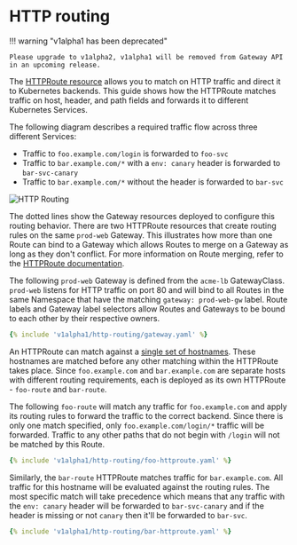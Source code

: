 # HTTP routing

!!! warning "v1alpha1 has been deprecated"

    Please upgrade to v1alpha2, v1alpha1 will be removed from Gateway API
    in an upcoming release.

The [HTTPRoute resource](/v1alpha1/api-types/httproute) allows you to match on HTTP
traffic and direct it to Kubernetes backends. This guide shows how the HTTPRoute
matches traffic on host, header, and path fields and forwards it to different
Kubernetes Services.

The following diagram describes a required traffic flow across three different
Services:

- Traffic to `foo.example.com/login` is forwarded to `foo-svc`
- Traffic to `bar.example.com/*` with a `env: canary` header is forwarded
to `bar-svc-canary`
- Traffic to `bar.example.com/*` without the header is forwarded to `bar-svc`

![HTTP Routing](/v1alpha1/images/http-routing.png)

The dotted lines show the Gateway resources deployed to configure this routing
behavior. There are two HTTPRoute resources that create routing rules on the
same `prod-web` Gateway. This illustrates how more than one Route can bind to a
Gateway which allows Routes to merge on a Gateway as long as they don't
conflict. For more information on Route merging, refer to the [HTTPRoute
documentation](/v1alpha1/api-types/httproute#merging).

The following `prod-web` Gateway is defined from the `acme-lb` GatewayClass.
`prod-web` listens for HTTP traffic on port 80 and will bind to all Routes in
the same Namespace that have the matching `gateway: prod-web-gw` label.
Route labels and Gateway label selectors allow Routes and Gateways to be
bound to each other by their respective owners.

```yaml
{% include 'v1alpha1/http-routing/gateway.yaml' %}
```

An HTTPRoute can match against a [single set of
hostnames](https://gateway-api.sigs.k8s.io/v1alpha1/references/spec/#networking.x-k8s.io/v1alpha1.HTTPRouteSpec).
These hostnames are matched before any other matching within the HTTPRoute takes
place. Since `foo.example.com` and `bar.example.com` are separate hosts with
different routing requirements, each is deployed as its own HTTPRoute -
`foo-route` and `bar-route`.

The following `foo-route` will match any traffic for `foo.example.com` and apply
its routing rules to forward the traffic to the correct backend. Since there is
only one match specified, only `foo.example.com/login/*` traffic will be
forwarded. Traffic to any other paths that do not begin with `/login` will not
be matched by this Route.

```yaml
{% include 'v1alpha1/http-routing/foo-httproute.yaml' %}
```

Similarly, the `bar-route` HTTPRoute matches traffic for `bar.example.com`. All
traffic for this hostname will be evaluated against the routing rules. The most
specific match will take precedence which means that any traffic with the `env:
canary` header will be forwarded to `bar-svc-canary` and if the header is
missing or not `canary` then it'll be forwarded to `bar-svc`.

```yaml
{% include 'v1alpha1/http-routing/bar-httproute.yaml' %}
```

